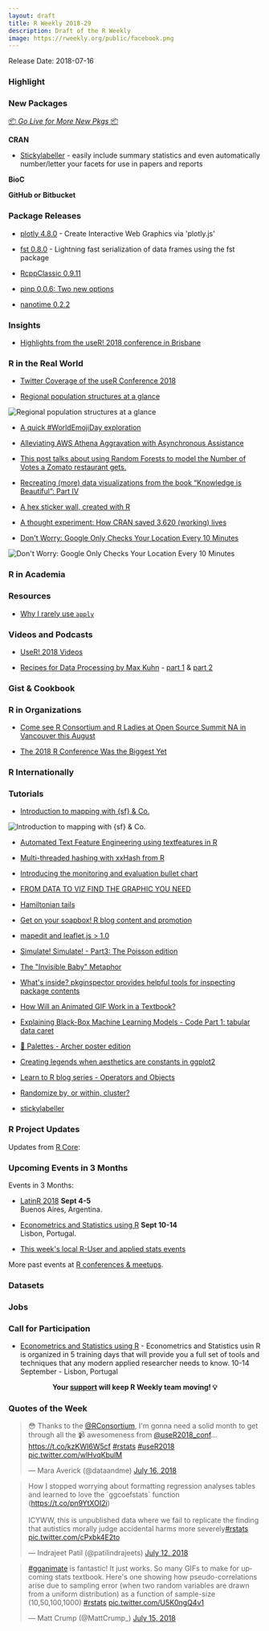 ```yaml
---
layout: draft
title: R Weekly 2018-29
description: Draft of the R Weekly
image: https://rweekly.org/public/facebook.png
---
```


Release Date: 2018-07-16

###  Highlight




###  New Packages

<p class="added-hostname"><a href="https://rweekly.org/live" target="_blank" class="externalLink">📦 <i>Go Live for More New Pkgs</i> 📦</a></p>

**CRAN**

+ [Stickylabeller](https://rensa.co/projects/stickylabeller/) - easily include summary statistics and even automatically number/letter your facets for use in papers and reports


**BioC**


**GitHub or Bitbucket**



### Package Releases

+ [plotly 4.8.0](https://blog.cpsievert.me/2018/07/18/plotly-4-8-0-now-on-cran/) - Create Interactive Web Graphics via 'plotly.js'

+ [fst 0.8.0](http://blog.fstpackage.org/2018/01/fst_0.8.0/) - Lightning fast serialization of data frames using the fst package

+ [RcppClassic 0.9.11](http://dirk.eddelbuettel.com/blog/2018/07/15#rcppclassic_0.9.11)

+ [pinp 0.0.6: Two new options](http://dirk.eddelbuettel.com/blog/2018/07/17#pinp_0.0.6)

+ [nanotime 0.2.2](http://dirk.eddelbuettel.com/blog/2018/07/18#nanotime_0.2.2)

### Insights

+ [Highlights from the useR! 2018 conference in Brisbane](http://blog.revolutionanalytics.com/2018/07/user-2018-recap.html)


### R in the Real World

+ [Twitter Coverage of the useR Conference 2018](https://github.com/neilfws/Twitter/blob/master/user2018/code/R/user2018.md)

+ [Regional population structures at a glance](https://ikashnitsky.github.io/2018/the-lancet-paper/)

![Regional population structures at a glance](https://ikashnitsky.github.io/images/180721/the-map.png)

+ [A quick #WorldEmojiDay exploration](https://colinfay.me/worldemojiday)

+ [Alleviating AWS Athena Aggravation with Asynchronous Assistance](https://rud.is/b/2018/07/14/alleviating-aws-athena-aggravation-with-asynchronous-assistance/)


+ [This post talks about using Random Forests to model the Number of Votes a Zomato restaurant gets.](https://pradeepadhokshaja.wordpress.com/2018/07/01/zomato-predicting-the-number-of-votes-for-new-delhi-restaurants/)

+ [Recreating (more) data visualizations from the book “Knowledge is Beautiful”: Part IV](https://towardsdatascience.com/recreating-more-data-visualizations-from-the-book-knowledge-is-beautiful-part-iv-686938a84c9e)

+ [A hex sticker wall, created with R](http://blog.revolutionanalytics.com/2018/07/user-2017-hexwall.html)

+ [A thought experiment: How CRAN saved 3,620 (working) lives](https://topics-in-r.blogspot.com/2018/07/a-thought-experiment-how-cran-saved.html)

+ [Don't Worry: Google Only Checks Your Location Every 10 Minutes](http://www.sastibe.de/2018/04/don-t-worry-google-location/)

![Don't Worry: Google Only Checks Your Location Every 10 Minutes](https://res.cloudinary.com/dlprdrxib/image/upload/v1523785896/google_heatmap_fiss_hcnim9.png)

###  R in Academia



###  Resources

+ [Why I rarely use `apply`](https://privefl.github.io/blog/why-i-rarely-use-apply/)



###  Videos and Podcasts

+ [UseR! 2018 Videos](https://www.youtube.com/channel/UC_R5smHVXRYGhZYDJsnXTwg/videos)

+ [Recipes for Data Processing by Max Kuhn](https://www.youtube.com/watch?v=JacpQdj1Vfc) - [part 1](https://www.youtube.com/watch?v=JacpQdj1Vfc) & [part 2](https://www.youtube.com/watch?v=ss-pIcwOUFo)

### Gist & Cookbook




###  R in Organizations


+ [Come see R Consortium and R Ladies at Open Source Summit NA in Vancouver this August](https://www.r-consortium.org/events/2018/07/17/come-see-r-consortium-and-r-ladies-at-open-source-summit-na-in-vancouver-this-august)

+ [The 2018 R Conference Was the Biggest Yet](https://www.jaredlander.com/2018/05/the-2018-r-conference-was-the-biggest-yet/)

### R Internationally



###  Tutorials

+ [Introduction to mapping with {sf} & Co.](https://statnmap.com/2018-07-14-introduction-to-mapping-with-sf-and-co/)

![Introduction to mapping with {sf} & Co.](https://statnmap.com/post/2018-07-14-introduction-to-mapping-with-sf-and-co/tmap-1.jpeg)

+ [Automated Text Feature Engineering using textfeatures in R](https://datascienceplus.com/automated-text-feature-engineering-using-textfeatures-in-r/)

+ [Multi-threaded hashing with xxHash from R](http://blog.fstpackage.org/2018/01/fst_hashing/)


+ [Introducing the monitoring and evaluation bullet chart ](https://www.amitkohli.com/introducing-the-monitoring-and-evaluation-bullet-chart/)

+ [FROM DATA TO VIZ FIND THE GRAPHIC YOU NEED](https://www.r-graph-gallery.com/from-data-to-viz-find-the-graphic-you-need/)

+ [Hamiltonian tails](https://xianblog.wordpress.com/2018/07/17/hamiltonian-tails/)

+ [Get on your soapbox! R blog content and promotion](https://masalmon.eu/2018/07/16/soapbox/)


+ [mapedit and leaflet.js > 1.0](http://r-spatial.org//r/2018/07/15/mapedit_newleaflet.html)


+ [Simulate! Simulate! - Part3: The Poisson edition](https://aosmith.rbind.io/2018/07/18/simulate-poisson-edition/)


+ [The "Invisible Baby" Metaphor](https://yihui.name/en/2018/07/invisible-baby/)


+ [What's inside? pkginspector provides helpful tools for inspecting package contents](https://ropensci.org/blog/2018/07/17/pkginspector/)

+ [How Will an Animated GIF Work in a Textbook?](https://yihui.name/en/2018/07/animated-gif-textbook/)

+ [Explaining Black-Box Machine Learning Models - Code Part 1: tabular data caret](https://shirinsplayground.netlify.com/2018/07/explaining_ml_models_code_caret_iml/)

+ [🎨 Palettes - Archer poster edition](https://maraaverick.rbind.io/2018/07/palettes-archer-poster-edition/)

+ [Creating legends when aesthetics are constants in ggplot2](https://aosmith.rbind.io/2018/07/19/legends-constants-for-aesthetics-in-ggplot2/)

+ [Learn to R blog series - Operators and Objects](https://itsalocke.com/blog/learn-to-r-blog-series---operators-and-objects/)

+ [Randomize by, or within, cluster?](https://www.rdatagen.net/post/by-vs-within/)

+ [stickylabeller](https://rensa.co/projects/stickylabeller/)

<!--<div class="post-more-begin"></div><div class="post-more-end"></div>-->

###  R Project Updates

Updates from [R Core](http://developer.r-project.org/blosxom.cgi/R-devel/NEWS):




###  Upcoming Events in 3 Months

Events in 3 Months:


+ [LatinR 2018](http://latin-r.com/) **Sept 4-5** <br />
Buenos Aires, Argentina.

+ [Econometrics and Statistics using R](http://gades-training.com/en/cursos/Econometrics-and-Statistics-Using-R) **Sept 10-14** <br />
Lisbon, Portugal.

+ [This week's local R-User and applied stats events](https://community.rstudio.com/c/irl)

More past events at [R conferences & meetups](https://conf.rweekly.org).

### Datasets




### Jobs




###  Call for Participation

+ [Econometrics and Statistics using R](http://gades-training.com/r-training/) - Econometrics and Statistics usin R is organized in 5 training days that will provide you a full set of tools and techniques that any modern applied researcher needs to know. 10-14 September - Lisbon, Portugal

<p class="hide-support added-hostname support-rweekly" style="text-align: center;font-weight: bold;">Your <a class="non-visited externalLink" href="https://www.patreon.com/rweekly" onclick="pas(this)">support</a> will keep R Weekly team moving! 💡</p>

###  Quotes of the Week

<blockquote class="twitter-tweet" data-lang="en"><p lang="en" dir="ltr">😳 Thanks to the <a href="https://twitter.com/RConsortium?ref_src=twsrc%5Etfw">@RConsortium</a>, I&#39;m gonna need a solid month to get through all the 📹 awesomeness from <a href="https://twitter.com/useR2018_conf?ref_src=twsrc%5Etfw">@useR2018_conf</a>… <a href="https://t.co/kzKWI6W5cf">https://t.co/kzKWI6W5cf</a> <a href="https://twitter.com/hashtag/rstats?src=hash&amp;ref_src=twsrc%5Etfw">#rstats</a> <a href="https://twitter.com/hashtag/useR2018?src=hash&amp;ref_src=twsrc%5Etfw">#useR2018</a> <a href="https://t.co/wlHvqKbulM">pic.twitter.com/wlHvqKbulM</a></p>&mdash; Mara Averick (@dataandme) <a href="https://twitter.com/dataandme/status/1018818215684857856?ref_src=twsrc%5Etfw">July 16, 2018</a></blockquote>


<blockquote class="twitter-tweet" data-lang="en"><p lang="en" dir="ltr">How I stopped worrying about formatting regression analyses tables and learned to love the `ggcoefstats` function (<a href="https://t.co/pn9YtXOI2i">https://t.co/pn9YtXOI2i</a>)<br><br>ICYWW, this is unpublished data where we fail to replicate the finding that autistics morally judge accidental harms more severely<a href="https://twitter.com/hashtag/rstats?src=hash&amp;ref_src=twsrc%5Etfw">#rstats</a> <a href="https://t.co/cPxbk4E2to">pic.twitter.com/cPxbk4E2to</a></p>&mdash; Indrajeet Patil (@patilindrajeets) <a href="https://twitter.com/patilindrajeets/status/1017473518798336000?ref_src=twsrc%5Etfw">July 12, 2018</a></blockquote>

<blockquote class="twitter-tweet" data-lang="en"><p lang="en" dir="ltr"><a href="https://twitter.com/hashtag/gganimate?src=hash&amp;ref_src=twsrc%5Etfw">#gganimate</a> is fantastic! It just works. So many GIFs to make for upcoming stats textbook. Here&#39;s one showing how pseudo-correlations arise due to sampling error (when two random variables are drawn from a uniform distribution) as a function of sample-size (10,50,100,1000) <a href="https://twitter.com/hashtag/rstats?src=hash&amp;ref_src=twsrc%5Etfw">#rstats</a> <a href="https://t.co/U5K0ngQ4v1">pic.twitter.com/U5K0ngQ4v1</a></p>&mdash; Matt Crump (@MattCrump_) <a href="https://twitter.com/MattCrump_/status/1018529446448558081?ref_src=twsrc%5Etfw">July 15, 2018</a></blockquote>

